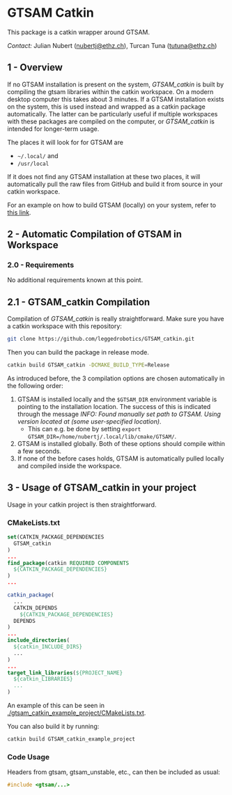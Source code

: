 # GTSAM Catkin

This package is a catkin wrapper around GTSAM.

*Contact:* Julian Nubert (nubertj@ethz.ch), Turcan Tuna (tutuna@ethz.ch)

## 1 - Overview

If no GTSAM installation is present on the system, *GTSAM_catkin* is built by compiling the gtsam libraries within the catkin workspace. On a modern desktop computer this takes about 3 minutes. 
If a GTSAM installation exists on the system, this is used instead and wrapped as a catkin package automatically. The latter can be particularly useful if multiple workspaces with these packages are compiled on the computer, or *GTSAM_catkin* is intended for longer-term usage. 

The places it will look for for GTSAM are 
* `~/.local/` and 
* `/usr/local`

If it does not find any GTSAM installation at these two places, it will automatically pull the raw files from GitHub and build it from source in your catkin workspace.

For an example on how to build GTSAM (locally) on your system, refer to [this link](https://github.com/leggedrobotics/graph_msf/blob/main/doc/installation.md).

## 2 - Automatic Compilation of GTSAM in Workspace

### 2.0 - Requirements
No additional requirements known at this point.

## 2.1 - GTSAM_catkin Compilation
Compilation of *GTSAM_catkin* is really straightforward.
Make sure you have a catkin workspace with this repository:
```bash
git clone https://github.com/leggedrobotics/GTSAM_catkin.git
```
Then you can build the package in release mode.
```bash
catkin build GTSAM_catkin -DCMAKE_BUILD_TYPE=Release
```
As introduced before, the 3 compilation options are chosen automatically in the following order:
1. GTSAM is installed locally and the `$GTSAM_DIR` environment variable is pointing to the installation location. The success of this is indicated through the message *INFO: Found manually set path to GTSAM. Using version located at (some user-specified location)*.
   * This can e.g. be done by setting `export GTSAM_DIR=/home/nubertj/.local/lib/cmake/GTSAM/`.
2. GTSAM is installed globally.
Both of these options should compile within a few seconds.
3. If none of the before cases holds, GTSAM is automatically pulled locally and compiled inside the workspace.

## 3 - Usage of GTSAM_catkin in your project
Usage in your catkin project is then straightforward.

### CMakeLists.txt
```cmake
set(CATKIN_PACKAGE_DEPENDENCIES
  GTSAM_catkin
)
...
find_package(catkin REQUIRED COMPONENTS
  ${CATKIN_PACKAGE_DEPENDENCIES}
)
...

catkin_package(
  ...
  CATKIN_DEPENDS
    ${CATKIN_PACKAGE_DEPENDENCIES}
  DEPENDS 
)
...
include_directories(
  ${catkin_INCLUDE_DIRS}
  ...
)
...
target_link_libraries(${PROJECT_NAME}
  ${catkin_LIBRARIES}
  ...
)

```

An example of this can be seen in [./gtsam_catkin_example_project/CMakeLists.txt](https://github.com/leggedrobotics/gtsam_catkin/gtsam_catkin_example_project/CMakeLists.txt).

You can also build it by running:
```bash
catkin build GTSAM_catkin_example_project
```

### Code Usage
Headers from gtsam, gtsam_unstable, etc., can then be included as usual:
```cpp
#include <gtsam/...>
```